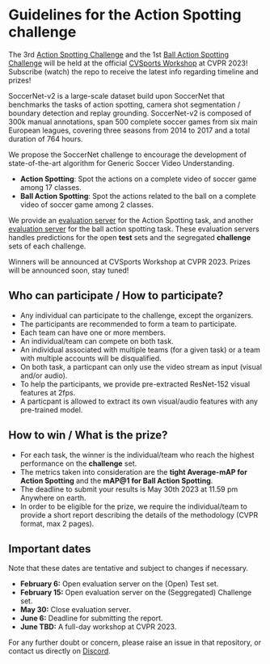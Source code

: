# Guidelines for the Action Spotting challenge

The 3rd [Action Spotting Challenge]() and the 1st [Ball Action Spotting Challenge]() will be held at the 
official [CVSports Workshop](https://vap.aau.dk/cvsports/) at CVPR 2023! 
Subscribe (watch) the repo to receive the latest info regarding timeline and prizes!


SoccerNet-v2 is a large-scale dataset build upon SoccerNet that benchmarks the tasks of action spotting, camera shot segmentation / boundary detection and replay grounding. 
SoccerNet-v2 is composed of 300k manual annotations, span 500 complete soccer games from six main European leagues, covering three seasons from 2014 to 2017 and a total duration of 764 hours.

We propose the SoccerNet challenge to encourage the development of state-of-the-art algorithm for Generic Soccer Video Understanding.
 - **Action Spotting**: Spot the actions on a complete video of soccer game among 17 classes.
 - **Ball Action Spotting**: Spot the actions related to the ball on a complete video of soccer game among 2 classes.

We provide an [evaluation server](https://eval.ai/web/challenges/challenge-page/1949/overview) for the Action Spotting task, and another [evaluation server](https://eval.ai/web/challenges/challenge-page/1950/overview) for the ball action spotting task. 
These evaluation servers handles predictions for the open **test** sets and the segregated **challenge** sets of each challenge.

Winners will be announced at CVSports Workshop at CVPR 2023. 
Prizes will be announced soon, stay tuned!


## Who can participate / How to participate?

 - Any individual can participate to the challenge, except the organizers.
 - The participants are recommended to form a team to participate.
 - Each team can have one or more members. 
 - An individual/team can compete on both task.
 - An individual associated with multiple teams (for a given task) or a team with multiple accounts will be disqualified.
 - On both task, a particpant can only use the video stream as input (visual and/or audio).
 - To help the participants, we provide pre-extracted ResNet-152 visual features at 2fps.
 - A particpant is allowed to extract its own visual/audio features with any pre-trained model.

## How to win / What is the prize?

 - For each task, the winner is the individual/team who reach the highest performance on the **challenge** set.
 - The metrics taken into consideration are the **tight Average-mAP for Action Spotting** and the **mAP@1 for Ball Action Spotting**.
 - The deadline to submit your results is May 30th 2023 at 11.59 pm Anywhere on earth.
 - In order to be eligible for the prize, we require the individual/team to provide a short report describing the details of the methodology (CVPR format, max 2 pages).



## Important dates

Note that these dates are tentative and subject to changes if necessary.

 - **February 6:** Open evaluation server on the (Open) Test set.
 - **February 15:** Open evaluation server on the (Seggregated) Challenge set.
 - **May 30:** Close evaluation server.
 - **June 6:** Deadline for submitting the report.
 - **June TBD:** A full-day workshop at CVPR 2023.

For any further doubt or concern, please raise an issue in that repository, or contact us directly on [Discord](https://discord.gg/SM8uHj9mkP).
